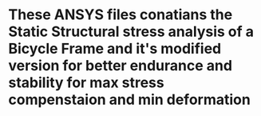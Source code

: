 # These ANSYS files conatians the Static Structural stress analysis of a Bicycle Frame and it's modified version for better endurance and stability for max stress compenstaion and min deformation 
